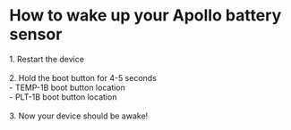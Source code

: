 # How to wake up your Apollo battery sensor

1\. Restart the device<br><br>2\. Hold the boot button for 4-5 seconds <br>\- TEMP-1B boot button location<br>\- PLT-1B boot button location<br><br>3\. Now your device should be awake!